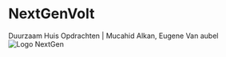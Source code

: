 # NextGenVolt
Duurzaam Huis Opdrachten | Mucahid Alkan, Eugene Van aubel
![Logo NextGen](https://user-images.githubusercontent.com/114576186/220118101-32076aea-7825-4586-aad7-62561a3b8df0.png)
